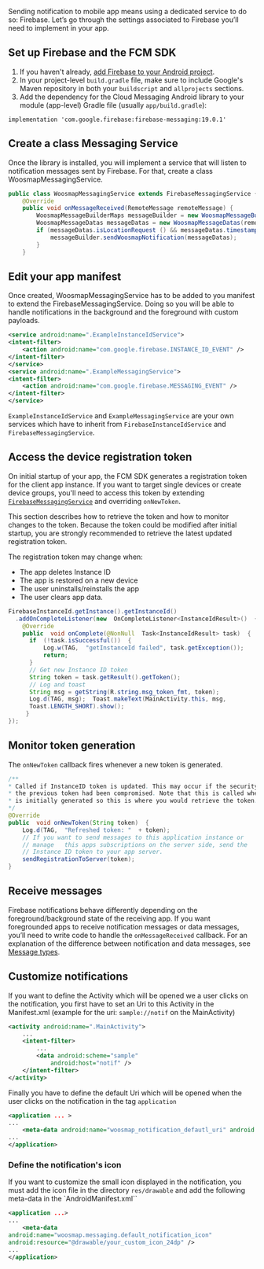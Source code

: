 Sending notification to mobile app means using a dedicated service to do so: Firebase.
Let’s go through the settings associated to Firebase you’ll need to implement in your app.

## Set up Firebase and the FCM SDK

1.  If you haven't already,  [add Firebase to your Android project](https://firebase.google.com/docs/android/setup).
2.  In your project-level  `build.gradle`  file, make sure to include Google's Maven repository in both your  `buildscript`  and  `allprojects`  sections.
3.  Add the dependency for the Cloud Messaging Android library to your module (app-level) Gradle file (usually  `app/build.gradle`):
```
implementation 'com.google.firebase:firebase-messaging:19.0.1'
```

## Create a class Messaging Service

Once the library is installed, you will implement a service that will listen to notification messages sent by Firebase. For that, create a class WoosmapMessagingService.
```java
public class WoosmapMessagingService extends FirebaseMessagingService {
    @Override
    public void onMessageReceived(RemoteMessage remoteMessage) {
        WoosmapMessageBuilderMaps messageBuilder = new WoosmapMessageBuilderMaps(this, MainActivity.class);
        WoosmapMessageDatas messageDatas = new WoosmapMessageDatas(remoteMessage.getData());
        if (messageDatas.isLocationRequest () && messageDatas.timestamp != null) {
            messageBuilder.sendWoosmapNotification(messageDatas);
        }
    }
```

## Edit your app manifest

Once created, WoosmapMessagingService has to be added to you manifest to extend the FirebaseMessagingService. Doing so you will be able to handle notifications in the background and the foreground with custom payloads.

```xml
<service android:name=".ExampleInstanceIdService">
<intent-filter>
    <action android:name="com.google.firebase.INSTANCE_ID_EVENT" />
</intent-filter>
</service>
<service android:name=".ExampleMessagingService">
<intent-filter>
    <action android:name="com.google.firebase.MESSAGING_EVENT" />
</intent-filter>
</service>
```

`ExampleInstanceIdService` and `ExampleMessagingService` are your own services which have to inherit from `FirebaseInstanceIdService` and `FirebaseMessagingService`.

## Access the device registration token

On initial startup of your app, the FCM SDK generates a registration token for the client app instance. If you want to target single devices or create device groups, you'll need to access this token by extending  [`FirebaseMessagingService`](https://firebase.google.com/docs/reference/android/com/google/firebase/messaging/FirebaseMessagingService)  and overriding  `onNewToken`.

This section describes how to retrieve the token and how to monitor changes to the token. Because the token could be modified after initial startup, you are strongly recommended to retrieve the latest updated registration token.

The registration token may change when:

-   The app deletes Instance ID
-   The app is restored on a new device
-   The user uninstalls/reinstalls the app
-   The user clears app data.
 
```java
FirebaseInstanceId.getInstance().getInstanceId()  
  .addOnCompleteListener(new  OnCompleteListener<InstanceIdResult>()  {
    @Override  
    public  void onComplete(@NonNull  Task<InstanceIdResult> task)  {
      if  (!task.isSuccessful())  {  
          Log.w(TAG,  "getInstanceId failed", task.getException());  
          return;  
      }  
      // Get new Instance ID token  
      String token = task.getResult().getToken();
      // Log and toast  
      String msg = getString(R.string.msg_token_fmt, token);
      Log.d(TAG, msg);  Toast.makeText(MainActivity.this, msg,  				
      Toast.LENGTH_SHORT).show();  
     } 
});
```
## Monitor token generation

The `onNewToken` callback fires whenever a new token is generated.
```java
/**  
* Called if InstanceID token is updated. This may occur if the security of  
* the previous token had been compromised. Note that this is called when the InstanceID token  
* is initially generated so this is where you would retrieve the token.  
*/  
@Override  
public  void onNewToken(String token)  {  
    Log.d(TAG,  "Refreshed token: "  + token);  
    // If you want to send messages to this application instance or  
    // manage 	this apps subscriptions on the server side, send the  
    // Instance ID token to your app server. 
    sendRegistrationToServer(token);  
}   
```

## Receive messages

Firebase notifications behave differently depending on the foreground/background state of the receiving app. If you want foregrounded apps to receive notification messages or data messages, you’ll need to write code to handle the `onMessageReceived` callback. For an explanation of the difference between notification and data messages, see [Message types](https://firebase.google.com/docs/cloud-messaging/concept-options).

## Customize notifications

If you want to define the Activity which will be opened we a user clicks on the notification, you first have to set an Uri to this Activity in the Manifest.xml (example for the uri: `sample://notif` on the MainActivity)

```xml
<activity android:name=".MainActivity">
    ...
    <intent-filter>
        ...
        <data android:scheme="sample"
            android:host="notif" />
    </intent-filter>
</activity>
```

Finally you have to define the default Uri which will be opened when the user clicks on the notification in the tag `application` 

```xml
<application ... >
...
    <meta-data android:name="woosmap_notification_defautl_uri" android:value="sample://notif" />
...
</application>
```

### Define the notification's icon
If you want to customize the small icon displayed in the notification, you must add the icon file in the directory `res/drawable` and add the following meta-data in the `AndroidManifest.xml``

```xml
<application ...>
...
    <meta-data
android:name="woosmap.messaging.default_notification_icon"
android:resource="@drawable/your_custom_icon_24dp" />
...
</application>
```
